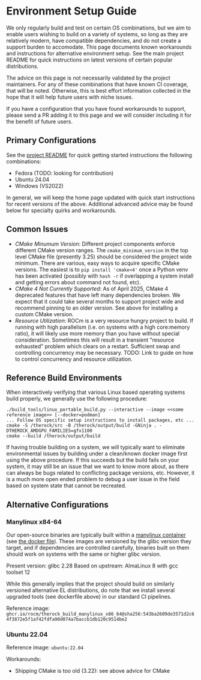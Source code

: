 # Environment Setup Guide

We only regularly build and test on certain OS combinations, but we aim to enable users wishing to build on a variety of systems, so long as they are relatively modern, have compatible dependencies, and do not create a support burden to accomodate. This page documents known workarounds and instructions for alternative environment setup. See the main project README for quick instructions on latest versions of certain popular distributions.

The advice on this page is not necessarily validated by the project maintainers. For any of these combinations that have known CI coverage, that will be noted. Otherwise, this is best effort information collected in the hope that it will help future users with niche issues.

If you have a configuration that you have found workarounds to support, please send a PR adding it to this page and we will consider including it for the benefit of future users.

## Primary Configurations

See the [project README](../README.md) for quick getting started instructions the following combinations:

- Fedora (TODO: looking for contribution)
- Ubuntu 24.04
- Windows (VS2022)

In general, we will keep the home page updated with quick start instructions for recent versions of the above. Additional advanced advice may be found below for specialty quirks and workarounds.

## Common Issues

- *CMake Minumum Version*: Different project components enforce different CMake version ranges. The `cmake_minimum_version` in the top level CMake file (presently 3.25) should be considered the project wide minimum. There are various, easy ways to acquire specific CMake versions. The easiest is to `pip install 'cmake<4'` once a Python venv has been activated (possibly with `hash -r` if overlapping a system install and getting errors about command not found, etc).
- *CMake 4 Not Currently Supported*: As of April 2025, CMake 4 deprecated features that have left many dependencies broken. We expect that it could take several months to support project wide and recommend pinning to an older version. See above for installing a custom CMake version.
- *Resource Utilization*: ROCm is a very resource hungry project to build. If running with high parallelism (i.e. on systems with a high core:memory ratio), it will likely use more memory than you have without special consideration. Sometimes this will result in a transient "resource exhausted" problem which clears on a restart. Sufficient swap and controlling concurrency may be necessary. TODO: Link to guide on how to control concurrency and resource utilization.

## Reference Build Environments

When interactively verifying that various Linux based operating systems build properly, we generally use the following procedure:

```
./build_tools/linux_portable_build.py --interactive --image <<some reference image>> [--docker=podman]
... Follow OS specific setup instructions to install packages, etc ...
cmake -S /therock/src -B /therock/output/build -GNinja . -DTHEROCK_AMDGPU_FAMILIES=gfx1100
cmake --build /therock/output/build
```

If having trouble building on a system, we will typically want to eliminate environmental issues by building under a clean/known docker image first using the above procedure. If this succeeds but the build fails on your system, it may still be an issue that we want to know more about, as there can always be bugs related to conflicting package versions, etc. However, it is a much more open ended problem to debug a user issue in the field based on system state that cannot be recreated.

## Alternative Configurations

### Manylinux x84-64

Our open-source binaries are typically built within a [manylinux container](https://github.com/pypa/manylinux) (see [the docker file](../dockerfiles/build_manylinux_x86_64.Dockerfile)). These images are versioned by the glibc version they target, and if dependencies are controlled carefully, binaries built on them should work on systems with the same or higher glibc version.

Present version: glibc 2.28
Based on upstream: AlmaLinux 8 with gcc toolset 12

While this generally implies that the project should build on similarly versioned alternative EL distributions, do note that we install several upgraded tools (see dockerfile above) in our standard CI pipelines.

Reference image: `ghcr.io/rocm/therock_build_manylinux_x86_64@sha256:543ba2609de3571d2c64f3872e5f1af42fdfa90d074a7baccb1db120c9514be2`

### Ubuntu 22.04

Reference image: `ubuntu:22.04`

Workarounds:

- Shipping CMake is too old (3.22): see above advice for CMake
